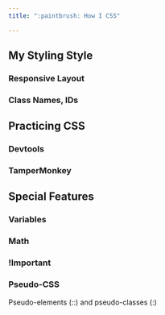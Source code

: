 ```yaml
---
title: ":paintbrush: How I CSS"

---
```


## My Styling Style 

### Responsive Layout

### Class Names, IDs


## Practicing CSS

### Devtools

### TamperMonkey


## Special Features

### Variables

### Math

### !Important

### Pseudo-CSS

Pseudo-elements (::) and pseudo-classes (:)